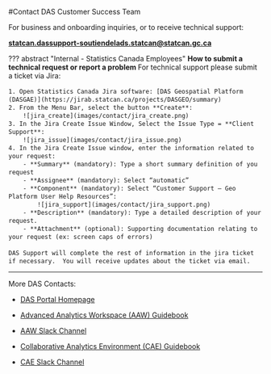 #Contact DAS Customer Success Team

For business and onboarding inquiries, or to receive technical support:

**statcan.dassupport-soutiendelads.statcan@statcan.gc.ca**
	

??? abstract "Internal - Statistics Canada Employees" 
	<b>How to submit a technical request or report a problem </b>
	For technical support please submit a ticket via Jira:

	1. Open Statistics Canada Jira software: [DAS Geospatial Platform (DASGAE)](https://jirab.statcan.ca/projects/DASGEO/summary)
	2. From the Menu Bar, select the button **Create**:
		![jira_create](images/contact/jira_create.png)
	3. In the Jira Create Issue Window, Select the Issue Type = **Client Support**:
		![jira_issue](images/contact/jira_issue.png)
	4. In the Jira Create Issue window, enter the information related to your request:
		- **Summary** (mandatory): Type a short summary definition of you request
		- **Assignee** (mandatory): Select “automatic”
		- **Component** (mandatory): Select “Customer Support – Geo Platform User Help Resources”:
			![jira_support](images/contact/jira_support.png)
		- **Description** (mandatory): Type a detailed description of your request.
		- **Attachment** (optional): Supporting documentation relating to your request (ex: screen caps of errors)
		
	DAS Support will complete the rest of information in the jira ticket if necessary.  You will receive updates about the ticket via email. 

---

<!-----------------------------------section needs work-------------------------------------------------------

			## How to Amend your DAS Project Requirements 


--------------------------------------------------------------------------------------------------------------->

More DAS Contacts:

- [DAS Portal Homepage](https://www.statcan.gc.ca/data-analytics-services/overview)

- [Advanced Analytics Workspace (AAW) Guidebook](https://statcan.github.io/aaw/)

- [AAW Slack Channel](https://app.slack.com/client/T013KCYQB4G)

- [Collaborative Analytics Environment (CAE) Guidebook](https://statcan.github.io/cae-eac/)

- [CAE Slack Channel](https://app.slack.com/client/T013XR48YDQ)

